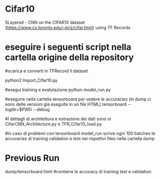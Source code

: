 # Cifar10
5Layered - CNN on the CIFAR10 dataset (https://www.cs.toronto.edu/~kriz/cifar.html) using TF Records

# eseguire i seguenti script nella cartella origine della repository

#scarica e converti in TFRecord il dataset

python2 Import_Cifar10.py 

#esegui training e evalutazione
python model_run.py

#eseguire nella cartella tensorboard per vedere le accuracies (in dump ci sono delle versioni già eseguite in un file HTML)
tensorboard --logdir=$PWD --debug


#I dettagli di architettura e estrazione dei dati sono in CifarCNN_Architecture.py e TFR_Cifar10_load.py

#in caso di problemi con tensorboard model_run scrive ogni 100 batches le accuracies di training validation e test nei rispettivi files nella cartella dump


# Previous Run
dump/tensorboard.html
#contiene le accuracy di training test e validation